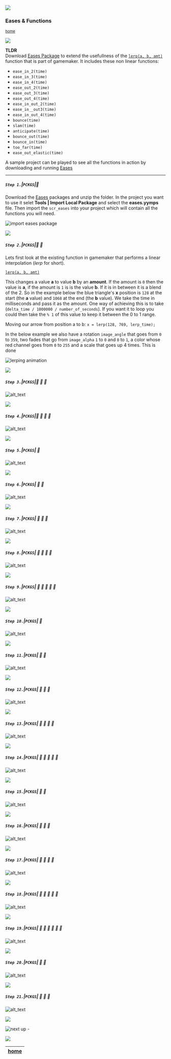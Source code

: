![](../images/line3.png)

### Eases & Functions

<sub>[home](../README.md#user-content-gms2-packages---table-of-contents)</sub>

![](../images/line3.png)

**TLDR**<br/>
Download [Eases Package](../packages/eases.yymps) to extend the usefullness of the [`lerp(a, b, amt)`](https://manual.yoyogames.com/GameMaker_Language/GML_Reference/Maths_And_Numbers/Number_Functions/lerp.htm) function that is part of gamemaker. It includes these non linear functions:

* `ease_in_2(time)`
* `ease_in_3(time)`
* `ease_in_4(time)`
* `ease_out_2(time)`
* `ease_out_3(time)`
* `ease_out_4(time)`
* `ease_in_out_2(time)`
* `ease_in__out3(time)`
* `ease_in_out_4(time)`
* `bounce(time)`
* `slam(time)`
* `anticipate(time)`
* `bounce_out(time)`
* `bounce_in(time)`
* `too_far(time)`
* `ease_out_elastic(time)`

A sample project can be played to see all the functions in action by downloading and running [Eases](../sample-projects/Eases.zip)
<br>

---

##### `Step 1.`\|`PCKGS`|:small_blue_diamond:

Download the [Eases](../packages/eases.yymps) packages and unzip the folder.  In the project you want to use it selet **Tools | Import Local Package** and select the **eases.yymps** file. Then import the `scr_eases` into your project which will contain all the functions you will need.

![import eases package](images/importScrEases.png)

![](../images/line2.png)

##### `Step 2.`\|`PCKGS`|:small_blue_diamond: :small_blue_diamond: 

Lets first look at the existing function in gamemaker that performs a linear interpolation (*lerp* for short).  

[`lerp(a, b, amt)`](https://manual.yoyogames.com/GameMaker_Language/GML_Reference/Maths_And_Numbers/Number_Functions/lerp.htm)

This changes a value **a** to value **b** by an **amount**.  If the amount is `0` then the value is **a**, if the amount is `1` is is the value **b**.  If it is in between it is a blend of the 2.  So in the example below the blue triangle's **x** position is `128` at the start (the **a** value) and `1068` at the end (the **b** value).  We take the time in milliseconds and pass it as the amount.  One way of achieving this is to take (`delta_time / 1000000 / number_of_seconds`).  If you want it to loop you could then take the `% 1` of this value to keep it between the 0 to 1 range. 

Moving our arrow from position a to b:
`x = lerp(128, 769, lerp_time);`

In the below example we also have a rotation `image_angle` that goes from `0` to `359`, two fades that go from `image_alpha` `1` to `0` and `0` to `1`, a color whose red channel goes from `0` to `255` and a scale that goes up 4 times.  This is done  

![lerping animation](images/Lerp.gif)

![](../images/line2.png)

##### `Step 3.`\|`PCKGS`|:small_blue_diamond: :small_blue_diamond: :small_blue_diamond:

![alt_text](images/.png)

![](../images/line2.png)

##### `Step 4.`\|`PCKGS`|:small_blue_diamond: :small_blue_diamond: :small_blue_diamond: :small_blue_diamond:

![alt_text](images/.png)

![](../images/line2.png)

##### `Step 5.`\|`PCKGS`| :small_orange_diamond:

![alt_text](images/.png)

![](../images/line2.png)

##### `Step 6.`\|`PCKGS`| :small_orange_diamond: :small_blue_diamond:

![alt_text](images/.png)

![](../images/line2.png)

##### `Step 7.`\|`PCKGS`| :small_orange_diamond: :small_blue_diamond: :small_blue_diamond:

![alt_text](images/.png)

![](../images/line2.png)

##### `Step 8.`\|`PCKGS`| :small_orange_diamond: :small_blue_diamond: :small_blue_diamond: :small_blue_diamond:

![alt_text](images/.png)

![](../images/line2.png)

##### `Step 9.`\|`PCKGS`| :small_orange_diamond: :small_blue_diamond: :small_blue_diamond: :small_blue_diamond: :small_blue_diamond:

![alt_text](images/.png)

![](../images/line2.png)

##### `Step 10.`\|`PCKGS`| :large_blue_diamond:

![alt_text](images/.png)

![](../images/line2.png)

##### `Step 11.`\|`PCKGS`| :large_blue_diamond: :small_blue_diamond: 

![alt_text](images/.png)

![](../images/line2.png)

##### `Step 12.`\|`PCKGS`| :large_blue_diamond: :small_blue_diamond: :small_blue_diamond: 

![alt_text](images/.png)

![](../images/line2.png)

##### `Step 13.`\|`PCKGS`| :large_blue_diamond: :small_blue_diamond: :small_blue_diamond:  :small_blue_diamond: 

![alt_text](images/.png)

![](../images/line2.png)

##### `Step 14.`\|`PCKGS`| :large_blue_diamond: :small_blue_diamond: :small_blue_diamond: :small_blue_diamond:  :small_blue_diamond: 

![alt_text](images/.png)

![](../images/line2.png)

##### `Step 15.`\|`PCKGS`| :large_blue_diamond: :small_orange_diamond: 

![alt_text](images/.png)

![](../images/line2.png)

##### `Step 16.`\|`PCKGS`| :large_blue_diamond: :small_orange_diamond:   :small_blue_diamond: 

![alt_text](images/.png)

![](../images/line2.png)

##### `Step 17.`\|`PCKGS`| :large_blue_diamond: :small_orange_diamond: :small_blue_diamond: :small_blue_diamond:

![alt_text](images/.png)

![](../images/line2.png)

##### `Step 18.`\|`PCKGS`| :large_blue_diamond: :small_orange_diamond: :small_blue_diamond: :small_blue_diamond: :small_blue_diamond:

![alt_text](images/.png)

![](../images/line2.png)

##### `Step 19.`\|`PCKGS`| :large_blue_diamond: :small_orange_diamond: :small_blue_diamond: :small_blue_diamond: :small_blue_diamond: :small_blue_diamond:

![alt_text](images/.png)

![](../images/line2.png)

##### `Step 20.`\|`PCKGS`| :large_blue_diamond: :large_blue_diamond:

![alt_text](images/.png)

![](../images/line2.png)

##### `Step 21.`\|`PCKGS`| :large_blue_diamond: :large_blue_diamond: :small_blue_diamond:

![alt_text](images/.png)

![](../images/line.png)

<!-- <img src="https://via.placeholder.com/1000x100/45D7CA/000000/?text=Package: PACKAGE NAME"> -->

![next up - ](images/banner.png)

![](../images/line.png)

| [home](../README.md#user-content-gms2-packages---table-of-contents)|
|---|
